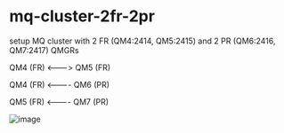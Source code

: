 # mq-cluster-2fr-2pr
setup MQ cluster with 2 FR (QM4:2414, QM5:2415) and 2 PR (QM6:2416, QM7:2417) QMGRs

QM4 (FR) <---> QM5 (FR)
  
QM4 (FR) <---- QM6 (PR)

QM5 (FR) <---- QM7 (PR)

![image](https://github.com/user-attachments/assets/e3b19cd7-8d3d-4232-b1a2-b6511f12be2c)

